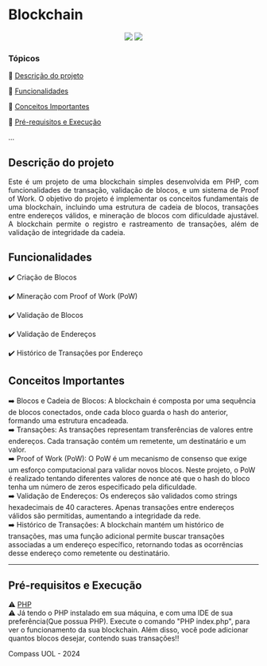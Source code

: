 <h1> Blockchain </h1> 

<p align="center">
  <img src="https://img.shields.io/static/v1?label=php&message=Linguagem&color=blue&style=for-the-badge&logo=PHP"/>
  <img src="http://img.shields.io/static/v1?label=STATUS&message=Concluido&color=RED&style=for-the-badge"/>
</p>

### Tópicos 

:small_blue_diamond: [Descrição do projeto](#descrição-do-projeto)

:small_blue_diamond: [Funcionalidades](#funcionalidades)

:small_blue_diamond: [Conceitos Importantes](#conceitos-importantes)

:small_blue_diamond: [Pré-requisitos e Execução](#pré-requisitos-e-execução)

... 

## Descrição do projeto 

<p align="justify">
   Este é um projeto de uma blockchain simples desenvolvida em PHP, com funcionalidades de transação, validação de blocos, e um sistema de Proof of Work. O objetivo do projeto é implementar os conceitos fundamentais de uma blockchain, incluindo uma estrutura de cadeia de blocos, transações entre endereços válidos, e mineração de blocos com dificuldade ajustável. A blockchain permite o registro e rastreamento de transações, além de validação de integridade da cadeia.
</p>

## Funcionalidades

:heavy_check_mark: Criação de Blocos

:heavy_check_mark: Mineração com Proof of Work (PoW)

:heavy_check_mark: Validação de Blocos

:heavy_check_mark: Validação de Endereços

:heavy_check_mark: Histórico de Transações por Endereço
  
## Conceitos Importantes 

:arrow_right: Blocos e Cadeia de Blocos: A blockchain é composta por uma sequência de blocos conectados, onde cada bloco guarda o hash do anterior, formando uma estrutura encadeada.
<br>
:arrow_right: Transações: As transações representam transferências de valores entre endereços. Cada transação contém um remetente, um destinatário e um valor.
<br>
:arrow_right: Proof of Work (PoW): O PoW é um mecanismo de consenso que exige um esforço computacional para validar novos blocos. Neste projeto, o PoW é realizado tentando diferentes valores de nonce até que o hash do bloco tenha um número de zeros especificado pela dificuldade.
<br>
:arrow_right: Validação de Endereços: Os endereços são validados como strings hexadecimais de 40 caracteres. Apenas transações entre endereços válidos são permitidas, aumentando a integridade da rede.
<br>
:arrow_right: Histórico de Transações: A blockchain mantém um histórico de transações, mas uma função adicional permite buscar transações associadas a um endereço específico, retornando todas as ocorrências desse endereço como remetente ou destinatário.
<hr>

## Pré-requisitos e Execução

:warning: [PHP]((https://www.php.net/downloads.php)) <br>
:warning: Já tendo o PHP instalado em sua máquina, e com uma IDE de sua preferência(Que possua PHP). Execute o comando "PHP index.php", para ver o funcionamento da sua blockchain. Além disso, você pode adicionar quantos blocos desejar, contendo suas transações!! <br>

Compass UOL - 2024
